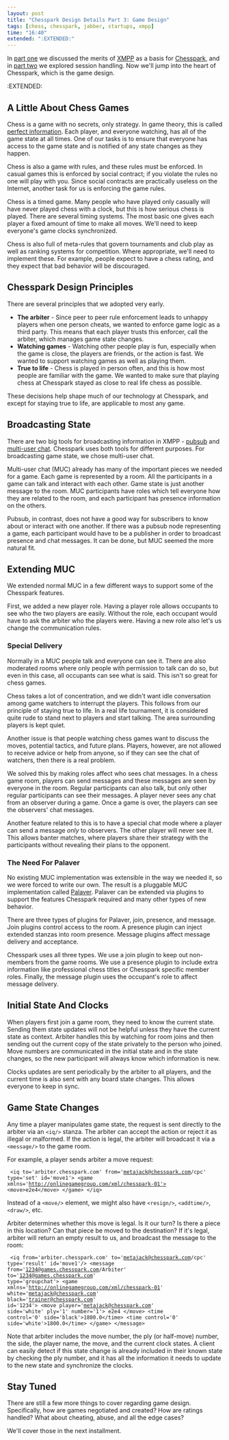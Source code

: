 ```yaml
---
layout: post
title: "Chesspark Design Details Part 3: Game Design"
tags: [chess, chesspark, jabber, startups, xmpp]
time: "16:40"
extended: ":EXTENDED:"
---
```


In [part one](http://metajack.im/2008/11/21/chesspark-design-details-part-1-why-xmpp/) we discussed the merits of [XMPP](http://www.xmpp.org) as a basis for [Chesspark](http://www.chesspark.com), and in [part two](http://metajack.im/2008/11/24/chesspark-design-details-part-2-session-handling/) we explored session handling.  Now we'll jump into the heart of Chesspark, which is the game design.  



:EXTENDED:

## A Little About Chess Games

Chess is a game with no secrets, only strategy.  In game theory, this is called [perfect information](http://en.wikipedia.org/wiki/Perfect_information).  Each player, and everyone watching, has all of the game state at all times.  One of our tasks is to ensure that everyone has access to the game state and is notified of any state changes as they happen.

Chess is also a game with rules, and these rules must be enforced.  In casual games this is enforced by social contract; if you violate the rules no one will play with you.  Since social contracts are practically useless on the Internet, another task for us is enforcing the game rules.

Chess is a timed game.  Many people who have played only casually will have never played chess with a clock, but this is how serious chess is played.  There are several timing systems.  The most basic one gives each player a fixed amount of time to make all moves.  We'll need to keep everyone's game clocks synchronized.

Chess is also full of meta-rules that govern tournaments and club play as well as ranking systems for competition.  Where appropriate, we'll need to implement these.  For example, people expect to have a chess rating, and they expect that bad behavior will be discouraged.

## Chesspark Design Principles

There are several principles that we adopted very early.

* **The arbiter** - Since peer to peer rule enforcement leads to unhappy players when one person cheats, we wanted to enforce game logic as a third party.  This means that each player trusts this enforcer, call the arbiter, which manages game state changes.
* **Watching games** - Watching other people play is fun, especially when the game is close, the players are friends, or the action is fast.  We wanted to support watching games as well as playing them.
* **True to life** - Chess is played in person often, and this is how most people are familiar with the game.  We wanted to make sure that playing chess at Chesspark stayed as close to real life chess as possible.

These decisions help shape much of our technology at Chesspark, and except for staying true to life, are applicable to most any game.

## Broadcasting State

There are two big tools for broadcasting information in XMPP - [pubsub](http://www.xmpp.org/extensions/xep-0060.html) and [multi-user chat](http://www.xmpp.org/extensions/xep-0045.html).  Chesspark uses both tools for different purposes.  For broadcasting game state, we chose multi-user chat.

Multi-user chat (MUC) already has many of the important pieces we needed for a game.  Each game is represented by a room.  All the participants in a game can talk and interact with each other.  Game state is just another message to the room.  MUC participants have roles which tell everyone how they are related to the room, and each participant has presence information on the others.

Pubsub, in contrast, does not have a good way for subscribers to know about or interact with one another.  If there was a pubsub node representing a game, each participant would have to be a publisher in order to broadcast presence and chat messages.  It can be done, but MUC seemed the more natural fit.

## Extending MUC

We extended normal MUC in a few different ways to support some of the Chesspark features.  

First, we added a new player role.  Having a player role allows occupants to see who the two players are easily.  Without the role, each occupant would have to ask the arbiter who the players were.  Having a new role also let's us change the communication rules.

### Special Delivery

Normally in a MUC people talk and everyone can see it.  There are also moderated rooms where only people with permission to talk can do so, but even in this case, all occupants can see what is said.  This isn't so great for chess games.

Chess takes a lot of concentration, and we didn't want idle conversation among game watchers to interrupt the players.  This follows from our principle of staying true to life.  In a real life tournament, it is considered quite rude to stand next to players and start talking.  The area surrounding players is kept quiet.

Another issue is that people watching chess games want to discuss the moves, potential tactics, and future plans.  Players, however, are not allowed to receive advice or help from anyone, so if they can see the chat of watchers, then there is a real problem.

We solved this by making roles affect who sees chat messages.  In a chess game room, players can send messages and these messages are seen by everyone in the room.  Regular participants can also talk, but only other regular participants can see their messages.  A player never sees any chat from an observer during a game.  Once a game is over, the players can see the observers' chat messages.

Another feature related to this is to have a special chat mode where a player can send a message *only* to observers.  The other player will never see it.  This allows banter matches, where players share their strategy with the participants without revealing their plans to the opponent.

### The Need For Palaver

No existing MUC implementation was extensible in the way we needed it, so we were forced to write our own.  The result is a pluggable MUC implementation called [Palaver](http://code.stanziq.com/palaver).   Palaver can be extended via plugins to support the features Chesspark required and many other types of new behavior.

There are three types of plugins for Palaver, join, presence, and message.  Join plugins control access to the room. A presence plugin can inject extended stanzas into room presence.  Message plugins affect message delivery and acceptance.

Chesspark uses all three types.  We use a join plugin to keep out non-members from the game rooms.  We use a presence plugin to include extra information like professional chess titles or Chesspark specific member roles.  Finally, the message plugin uses the occupant's role to affect message delivery.

## Initial State And Clocks

When players first join a game room, they need to know the current state.  Sending them state updates will not be helpful unless they have the current state as context.  Arbiter handles this by watching for room joins and then sending out the current copy of the state privately to the person who joined.  Move numbers are communicated in the initial state and in the state changes, so the new participant will always know which information is new.

Clocks updates are sent periodically by the arbiter to all players, and the current time is also sent with any board state changes.  This allows everyone to keep in sync.

## Game State Changes

Any time a player manipulates game state, the request is sent directly to the arbiter via an `<iq/>` stanza.  The arbiter can accept the action or reject it as illegal or malformed.   If the action is legal, the arbiter will broadcast it via a `<message/>` to the game room.

For example, a player sends arbiter a move request:

<code><pre>
    &lt;iq to='arbiter.chesspark.com' from='metajack@chesspark.com/cpc' 
        type='set' id='move1'>
        &lt;game xmlns='http://onlinegamegroup.com/xml/chesspark-01'>
            &lt;move>e2e4&lt;/move>
        &lt;/game>
    &lt;/iq>
</pre></code>

Instead of a `<move/>` element, we might also have `<resign/>`, `<addtime/>`, `<draw/>`, etc.

Arbiter determines whether this move is legal.  Is it our turn?  Is there a piece in this location?  Can that piece be moved to the destination?  If it's legal, arbiter will return an empty result to us, and broadcast the message to the room:

<code><pre>
    &lt;iq from='arbiter.chesspark.com' to='metajack@chesspark.com/cpc' 
        type='result' id='move1'/>
    &lt;message from='1234@games.chesspark.com/Arbiter' 
             to='1234@games.chesspark.com' type='groupchat'>
        &lt;game xmlns='http://onlinegamegroup.com/xml/chesspark-01' 
              white='metajack@chesspark.com' black='trainer@chesspark.com' 
              id='1234'>
            &lt;move player='metajack@chesspark.com' side='white' ply='1' number='1'>
                e2e4
            &lt;/move>
            &lt;time control='0' side='black'>1800.0&lt;/time>
            &lt;time control='0' side='white'>1800.0&lt;/time>
        &lt;/game>
    &lt;/message>
</pre></code>

Note that arbiter includes the move number, the ply (or half-move) number, the side, the player name, the move, and the current clock states.  A client can easily detect if this state change is already included in their known state by checking the ply number, and it has all the information it needs to update to the new state and synchronize the clocks.

## Stay Tuned

There are still a few more things to cover regarding game design.  Specifically, how are games negotiated and created?  How are ratings handled?  What about cheating, abuse, and all the edge cases?

We'll cover those in the next installment.
